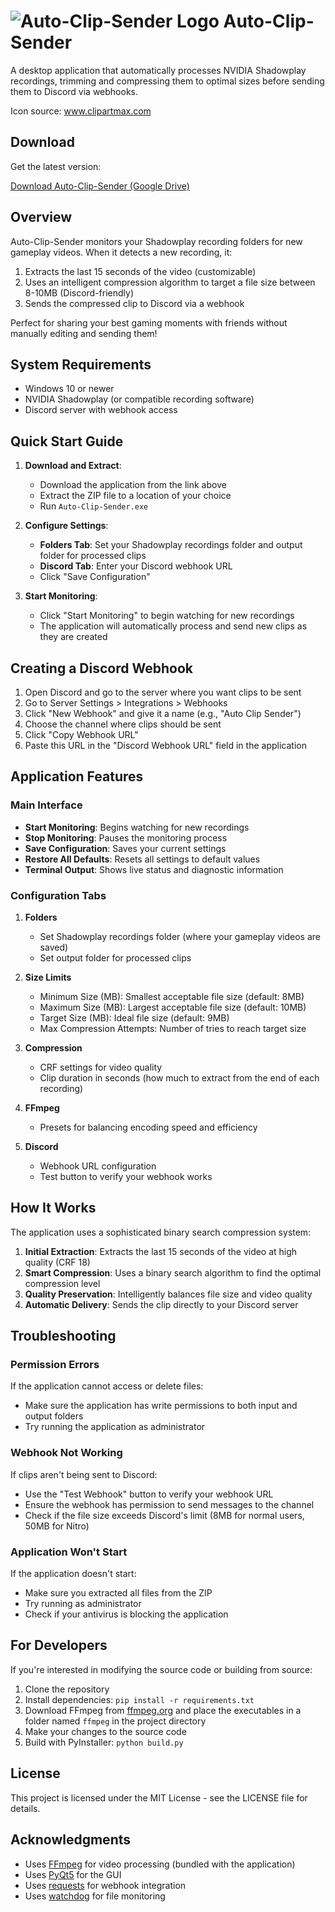 # ![Auto-Clip-Sender Logo](32x32.ico) Auto-Clip-Sender

A desktop application that automatically processes NVIDIA Shadowplay recordings, trimming and compressing them to optimal sizes before sending them to Discord via webhooks.


Icon source: www.clipartmax.com

## Download

Get the latest version:

[Download Auto-Clip-Sender (Google Drive)](https://drive.google.com/file/d/1HsTomjIZJmfRrf032_RvYObgg4dEENB3/view?usp=sharing)

## Overview

Auto-Clip-Sender monitors your Shadowplay recording folders for new gameplay videos. When it detects a new recording, it:

1. Extracts the last 15 seconds of the video (customizable)
2. Uses an intelligent compression algorithm to target a file size between 8-10MB (Discord-friendly)
3. Sends the compressed clip to Discord via a webhook

Perfect for sharing your best gaming moments with friends without manually editing and sending them!

## System Requirements

- Windows 10 or newer
- NVIDIA Shadowplay (or compatible recording software)
- Discord server with webhook access

## Quick Start Guide

1. **Download and Extract**: 
   - Download the application from the link above
   - Extract the ZIP file to a location of your choice
   - Run `Auto-Clip-Sender.exe`

2. **Configure Settings**:
   - **Folders Tab**: Set your Shadowplay recordings folder and output folder for processed clips
   - **Discord Tab**: Enter your Discord webhook URL
   - Click "Save Configuration"

3. **Start Monitoring**:
   - Click "Start Monitoring" to begin watching for new recordings
   - The application will automatically process and send new clips as they are created

## Creating a Discord Webhook

1. Open Discord and go to the server where you want clips to be sent
2. Go to Server Settings > Integrations > Webhooks
3. Click "New Webhook" and give it a name (e.g., "Auto Clip Sender")
4. Choose the channel where clips should be sent
5. Click "Copy Webhook URL"
6. Paste this URL in the "Discord Webhook URL" field in the application

## Application Features

### Main Interface

- **Start Monitoring**: Begins watching for new recordings
- **Stop Monitoring**: Pauses the monitoring process
- **Save Configuration**: Saves your current settings
- **Restore All Defaults**: Resets all settings to default values
- **Terminal Output**: Shows live status and diagnostic information

### Configuration Tabs

1. **Folders**
   - Set Shadowplay recordings folder (where your gameplay videos are saved)
   - Set output folder for processed clips

2. **Size Limits** 
   - Minimum Size (MB): Smallest acceptable file size (default: 8MB)
   - Maximum Size (MB): Largest acceptable file size (default: 10MB)
   - Target Size (MB): Ideal file size (default: 9MB)
   - Max Compression Attempts: Number of tries to reach target size

3. **Compression**
   - CRF settings for video quality
   - Clip duration in seconds (how much to extract from the end of each recording)

4. **FFmpeg**
   - Presets for balancing encoding speed and efficiency

5. **Discord**
   - Webhook URL configuration
   - Test button to verify your webhook works

## How It Works

The application uses a sophisticated binary search compression system:

1. **Initial Extraction**: Extracts the last 15 seconds of the video at high quality (CRF 18)
2. **Smart Compression**: Uses a binary search algorithm to find the optimal compression level
3. **Quality Preservation**: Intelligently balances file size and video quality
4. **Automatic Delivery**: Sends the clip directly to your Discord server

## Troubleshooting

### Permission Errors

If the application cannot access or delete files:
- Make sure the application has write permissions to both input and output folders
- Try running the application as administrator

### Webhook Not Working

If clips aren't being sent to Discord:
- Use the "Test Webhook" button to verify your webhook URL
- Ensure the webhook has permission to send messages to the channel
- Check if the file size exceeds Discord's limit (8MB for normal users, 50MB for Nitro)

### Application Won't Start

If the application doesn't start:
- Make sure you extracted all files from the ZIP
- Try running as administrator
- Check if your antivirus is blocking the application

## For Developers

If you're interested in modifying the source code or building from source:

1. Clone the repository
2. Install dependencies: `pip install -r requirements.txt`
3. Download FFmpeg from [ffmpeg.org](https://ffmpeg.org/download.html) and place the executables in a folder named `ffmpeg` in the project directory
4. Make your changes to the source code
5. Build with PyInstaller: `python build.py`

## License

This project is licensed under the MIT License - see the LICENSE file for details.

## Acknowledgments

- Uses [FFmpeg](https://ffmpeg.org/) for video processing (bundled with the application)
- Uses [PyQt5](https://www.riverbankcomputing.com/software/pyqt/) for the GUI
- Uses [requests](https://requests.readthedocs.io/) for webhook integration
- Uses [watchdog](https://pypi.org/project/watchdog/) for file monitoring 
